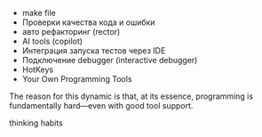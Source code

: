 
- make file
- Проверки качества кода и ошибки
- авто рефакторинг (rector)
- AI tools (copilot)
- Интеграция запуска тестов через IDE
- Подключение debugger (interactive debugger)
- HotKeys
- Your Own Programming Tools

The reason for this dynamic is that, at its essence, programming is fundamentally
hard—even with good tool support.


thinking habits 